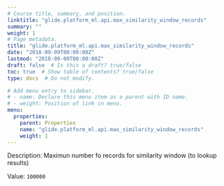 ```yaml
---
# Course title, summary, and position.
linktitle: "glide.platform_ml.api.max_similarity_window_records"
summary: ""
weight: 1
# Page metadata.
title: "glide.platform_ml.api.max_similarity_window_records"
date: "2018-09-09T00:00:00Z"
lastmod: "2018-09-09T00:00:00Z"
draft: false  # Is this a draft? true/false
toc: true  # Show table of contents? true/false
type: docs  # Do not modify.

# Add menu entry to sidebar.
# - name: Declare this menu item as a parent with ID name.
# - weight: Position of link in menu.
menu:
  properties:
    parent: Properties
    name: "glide.platform_ml.api.max_similarity_window_records"
    weight: 1
---
```


Description: Maximun number fo records for similarity window (to lookup results)


Value: `100000`